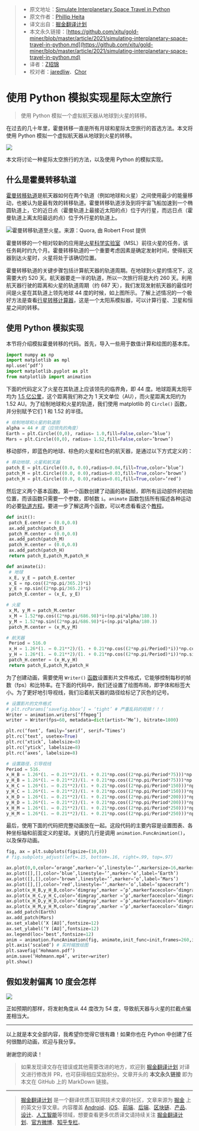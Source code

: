 > * 原文地址：[Simulate Interplanetary Space Travel in Python](https://python.plainenglish.io/simulating-interplanetary-space-travel-in-python-95116b14b6a9)
> * 原文作者：[Phillip Heita](https://medium.com/@phillipheita)
> * 译文出自：[掘金翻译计划](https://github.com/xitu/gold-miner)
> * 本文永久链接：[https://github.com/xitu/gold-miner/blob/master/article/2021/simulating-interplanetary-space-travel-in-python.md](https://github.com/xitu/gold-miner/blob/master/article/2021/simulating-interplanetary-space-travel-in-python.md)
> * 译者：[Z招锦](https://github.com/zenblofe)
> * 校对者：[jaredliw](https://github.com/jaredliw)、[Chor](https://github.com/Chorer)

# 使用 Python 模拟实现星际太空旅行

> 使用 Python 模拟一个虚拟航天器从地球到火星的转移。

在过去的几十年里，霍曼转移一直是所有月球和星际太空旅行的首选方法。本文将使用 Python 模拟一个虚拟航天器从地球到火星的转移。

![](https://cdn-images-1.medium.com/max/2000/1*fEruasybf-VS0KZEkasYcw.gif)

本文将讨论一种星际太空旅行的方法，以及使用 Python 的模拟实现。

## 什么是霍曼转移轨道

[霍曼转移轨道](https://www.jpl.nasa.gov/edu/teach/activity/lets-go-to-mars-calculating-launch-windows/)是航天器如何在两个轨道（例如地球和火星）之间使用最少的能量移动，也被认为是最有效的转移轨道。霍曼转移轨道涉及到将宇宙飞船加速到一个椭圆轨道上，它的近日点（霍曼轨道上最接近太阳的点）位于内行星，而远日点（霍曼轨道上离太阳最远的点）位于外行星的轨道上。

![霍曼转移轨道至火星。来源：[Quora](https://www.quora.com/The-distance-to-Mars-is-115-71M-miles-Therefore-to-reach-Mars-in-9-months-you-would-have-to-travel-at-approximately-Mach-46-Is-this-what-NASA-did-or-is-travel-to-Mars-actually-impossible), 由 [Robert Frost](https://www.quora.com/profile/Robert-Frost-1) 提供](https://cdn-images-1.medium.com/max/2000/0*aVinhR35nL8d9RJr)

霍曼转移的一个相对较新的应用是[火星科学实验室](https://mars.nasa.gov/msl/home/)（MSL）前往火星的任务，该任务耗时约九个月。霍曼转移轨道的一个重要考虑因素是确定发射时间，使得航天器到达火星时，火星将处于该确切位置。

霍曼转移轨道的关键步骤包括计算航天器的轨道周期。在地球到火星的情况下，这需要大约 520 天。航天器要走一半的轨道，所以一次旅行将是大约 260 天。利用航天器行驶的距离和火星的轨道周期（约 687 天），我们发现发射航天器的最佳时间是火星在其轨道上领先地球 44 度的时候，如上图所示。了解上述情况的一个极好方法是查看[行星转移计算器](https://transfercalculator.com/)，这是一个太阳系模拟器，可以计算行星、卫星和恒星之间的转移。

## 使用 Python 模拟实现

本节将介绍模拟霍曼转移的代码。首先，导入一些用于数值计算和绘图的基本库。

```python
import numpy as np
import matplotlib as mpl
mpl.use(‘pdf’)
import matplotlib.pyplot as plt
from matplotlib import animation
```

下面的代码定义了火星在其轨道上应该领先的临界角，即 44 度。地球距离太阳平均为 [1.5 亿公里](https://solarsystem.nasa.gov/news/1164/how-big-is-the-solar-system/)，这个距离我们称之为 1 天文单位（AU），而火星距离太阳约为 1.52 AU。为了绘制地球和火星的轨道，我们使用 matplotlib 的 `Circle()` 函数，并分别赋予它们 1 和 1.52 的半径。

```python
# 绘制地球和火星的轨道图
alpha = 44 # 度（应领先的角度）
Earth = plt.Circle((0,0), radius= 1.0,fill=False,color=’blue’)
Mars = plt.Circle((0,0), radius= 1.52,fill=False,color=’brown’)
```

移动部件，即蓝色的地球、棕色的火星和红色的航天器，是通过以下方式定义的：

```python
# 移动地球、火星和航天器
patch_E = plt.Circle((0.0, 0.0),radius=0.04,fill=True,color=’blue’)
patch_M = plt.Circle((0.0, 0.0),radius=0.03,fill=True,color=’brown’)
patch_H = plt.Circle((0.0, 0.0),radius=0.01,fill=True,color=’red’)
```

然后定义两个基本函数。第一个函数创建了动画的基础帧，即所有运动部件的初始位置，而该函数只需要一个参数，即帧数 `i`。`animate` 函数包括所有描述各种运动的必要[轨道方程](https://www.youtube.com/watch?v=LzsMjEMDpD4)。要进一步了解这两个函数，可以考虑看看这个[教程](https://jakevdp.github.io/blog/2012/08/18/matplotlib-animation-tutorial/)。

```python
def init():
 patch_E.center = (0.0,0.0)
 ax.add_patch(patch_E)
 patch_M.center = (0.0,0.0)
 ax.add_patch(patch_M)
 patch_H.center = (0.0,0.0)
 ax.add_patch(patch_H)
 return patch_E,patch_M,patch_H

def animate(i):
 # 地球
 x_E, y_E = patch_E.center
 x_E = np.cos((2*np.pi/365.2)*i)
 y_E = np.sin((2*np.pi/365.2)*i)
 patch_E.center = (x_E, y_E)

# 火星
 x_M, y_M = patch_M.center
 x_M = 1.52*np.cos((2*np.pi/686.98)*i+(np.pi*alpha/180.))
 y_M = 1.52*np.sin((2*np.pi/686.98)*i+(np.pi*alpha/180.))
 patch_M.center = (x_M,y_M)

# 航天器
 Period = 516.0
 x_H = 1.26*(1. — 0.21**2)/(1. + 0.21*np.cos((2*np.pi/Period)*i))*np.cos((2*np.pi/Period)*i)
 y_H = 1.26*(1. — 0.21**2)/(1. + 0.21*np.cos((2*np.pi/Period)*i))*np.sin((2*np.pi/Period)*i)
 patch_H.center = (x_H,y_H)
 return patch_E,patch_M,patch_H
```

为了创建动画，需要使用 `Writer()` [函数](https://matplotlib.org/3.1.1/api/_as_gen/matplotlib.animation.FFMpegWriter.html)设置影片文件格式，它能够控制每秒的帧数（fps）和比特率。在下面的代码中，我们还设置了绘图布局，即字体和标签大小。为了更好地引导视线，我们沿着航天器的路径绘标记了灰色的记号。

```python
# 设置影片的文件格式
# plt.rcParams[‘savefig.bbox’] = ‘tight’ # 严重乱码的视频！！！
Writer = animation.writers[‘ffmpeg’]
writer = Writer(fps=60, metadata=dict(artist=’Me’), bitrate=1800)

plt.rc(‘font’, family=’serif’, serif=’Times’)
plt.rc(‘text’, usetex=True)
plt.rc(‘xtick’, labelsize=8)
plt.rc(‘ytick’, labelsize=8)
plt.rc(‘axes’, labelsize=8)

# 设置路径，引导视线
Period = 516.
x_H_B = 1.26*(1. — 0.21**2)/(1. + 0.21*np.cos((2*np.pi/Period*75)))*np.cos((2*np.pi/Period*75))
y_H_B = 1.26*(1. — 0.21**2)/(1. + 0.21*np.cos((2*np.pi/Period*75)))*np.sin((2*np.pi/Period*75))
x_H_C = 1.26*(1. — 0.21**2)/(1. + 0.21*np.cos((2*np.pi/Period*150)))*np.cos((2*np.pi/Period*150))
y_H_C = 1.26*(1. — 0.21**2)/(1. + 0.21*np.cos((2*np.pi/Period*150)))*np.sin((2*np.pi/Period*150))
x_H_D = 1.26*(1. — 0.21**2)/(1. + 0.21*np.cos((2*np.pi/Period*200)))*np.cos((2*np.pi/Period*200))
y_H_D = 1.26*(1. — 0.21**2)/(1. + 0.21*np.cos((2*np.pi/Period*200)))*np.sin((2*np.pi/Period*200))
x_H_M = 1.26*(1. — 0.21**2)/(1. + 0.21*np.cos((2*np.pi/Period*250)))*np.cos((2*np.pi/Period*250))
y_H_M = 1.26*(1. — 0.21**2)/(1. + 0.21*np.cos((2*np.pi/Period*250)))*np.sin((2*np.pi/Period*250))
```

最后，使用下面的代码把完整动画放在一起。这段代码的主要内容是设置图表、各种坐标轴和前面定义的星球。关键的几行是调用 `animation.FuncAnimation()`，以及保存动画。

```python
fig, ax = plt.subplots(figsize=(10,8))
# fig.subplots_adjust(left=.15, bottom=.16, right=.99, top=.97)

ax.plot(0,0,color=’orange’,marker=’o’,linestyle=’’,markersize=16,markerfacecolor=’yellow’,label=’Sun’)
ax.plot([],[],color=’blue’,linestyle=’’,marker=’o’,label=’Earth’)
ax.plot([],[],color=’brown’,linestyle=’’,marker=’o’,label=’Mars’)
ax.plot([],[],color=’red’,linestyle=’’,marker=’o’,label=’spacecraft’)
ax.plot(x_H_B,y_H_B,color=’dimgray’,marker =’p’,markerfacecolor=’dimgray’,linestyle=’’,label=’path’)
ax.plot(x_H_C,y_H_C,color=’dimgray’,marker =’p’,markerfacecolor=’dimgray’)
ax.plot(x_H_D,y_H_D,color=’dimgray’,marker =’p’,markerfacecolor=’dimgray’)
ax.plot(x_H_M,y_H_M,color=’dimgray’,marker =’p’,markerfacecolor=’dimgray’)
ax.add_patch(Earth)
ax.add_patch(Mars)
ax.set_xlabel(‘X [AU]’,fontsize=12)
ax.set_ylabel(‘Y [AU]’,fontsize=12)
ax.legend(loc=’best’,fontsize=12)
anim = animation.FuncAnimation(fig, animate,init_func=init,frames=260,interval=40,blit=True)
plt.axis(‘scaled’) # 实时缩放绘图
plt.savefig(‘Hohmann.pdf’)
anim.save(‘Hohmann.mp4’, writer=writer)
plt.show()
```

## 假如发射偏离 10 度会怎样

![](https://cdn-images-1.medium.com/max/2000/1*EbfP6sYJ8PPzomf5qmvI5A.gif)

正如预期的那样，将发射角度从 44 度改为 54 度，导致航天器与火星的拦截点偏差相当大。

---

以上就是本文全部内容，我希望你觉得它很有趣！如果你也在 Python 中创建了任何很酷的动画，欢迎与我分享。

谢谢您的阅读！

> 如果发现译文存在错误或其他需要改进的地方，欢迎到 [掘金翻译计划](https://github.com/xitu/gold-miner) 对译文进行修改并 PR，也可获得相应奖励积分。文章开头的 **本文永久链接** 即为本文在 GitHub 上的 MarkDown 链接。

---

> [掘金翻译计划](https://github.com/xitu/gold-miner) 是一个翻译优质互联网技术文章的社区，文章来源为 [掘金](https://juejin.im) 上的英文分享文章。内容覆盖 [Android](https://github.com/xitu/gold-miner#android)、[iOS](https://github.com/xitu/gold-miner#ios)、[前端](https://github.com/xitu/gold-miner#前端)、[后端](https://github.com/xitu/gold-miner#后端)、[区块链](https://github.com/xitu/gold-miner#区块链)、[产品](https://github.com/xitu/gold-miner#产品)、[设计](https://github.com/xitu/gold-miner#设计)、[人工智能](https://github.com/xitu/gold-miner#人工智能)等领域，想要查看更多优质译文请持续关注 [掘金翻译计划](https://github.com/xitu/gold-miner)、[官方微博](http://weibo.com/juejinfanyi)、[知乎专栏](https://zhuanlan.zhihu.com/juejinfanyi)。
